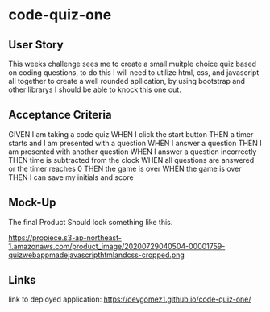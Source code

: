 # code-quiz-one

## User Story

This weeks challenge sees me to create a small muitple choice quiz based on coding questions, to do this I will need to utilize html, css, and javascript all together to create a well rounded apllication, by using bootstrap and other librarys I should be able to knock this one out.

## Acceptance Criteria

GIVEN I am taking a code quiz
WHEN I click the start button
THEN a timer starts and I am presented with a question
WHEN I answer a question
THEN I am presented with another question
WHEN I answer a question incorrectly
THEN time is subtracted from the clock
WHEN all questions are answered or the timer reaches 0
THEN the game is over
WHEN the game is over
THEN I can save my initials and score

## Mock-Up
The final Product Should look something like this. 

https://propiece.s3-ap-northeast-1.amazonaws.com/product_image/20200729040504-00001759-quizwebappmadejavascripthtmlandcss-cropped.png

## Links

link to deployed application: https://devgomez1.github.io/code-quiz-one/